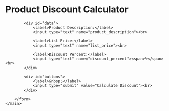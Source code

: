 <html>
<head>
    <title>Product Discount Calculator</title>
    <link rel="stylesheet" type="text/css" href="main.css">
</head>

<body>
    <main>
        <h1>Product Discount Calculator</h1>
        <form action="display_discount.php" method="post">

            <div id="data">
                <label>Product Description:</label>
                <input type="text" name="product_description"><br>

                <label>List Price:</label>
                <input type="text" name="list_price"><br>

                <label>Discount Percent:</label>
                <input type="text" name="discount_percent"><span>%</span><br>
            </div>

            <div id="buttons">
                <label>&nbsp;</label>
                <input type="submit" value="Calculate Discount"><br>
            </div>

        </form>
    </main>
</body>
</html>
